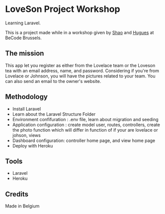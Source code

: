 # LoveSon Project Workshop
Learning Laravel. <br/>

This is a project made while in a workshop given by [Shao](https://github.com/ShaoYuan-Weng) and [Hugues](https://github.com/KodoK-Hugues) at BeCode Brussels.<br/>

## The mission

This app let you register as either from the Lovelace team or the Loveson tea with an email address, name, and password. Considering if you're from Lovelace or Johnson, you will have the pictures related to your team. You can also send an email to the owner's website.

## Methodology
- Install Laravel
- Learn about the Laravel Structure Folder
- Environment confifuration : .env file, learn about migration and seeding
- Application configuration : create model user, routes, controllers, create the photo function which will differ in function of if your are lovelace or johson, views
- Dashboard configuration: controller home page, and view home page
- Deploy with Heroku

## Tools

- Laravel
- Heroku

## Credits
Made in Belgium
